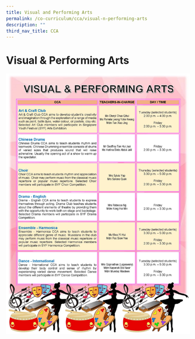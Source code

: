 ```yaml
---
title: Visual and Performing Arts
permalink: /co-curriculum/cca/visual-n-performing-arts
description: ""
third_nav_title: CCA
---
```

# **Visual & Performing Arts**

![](/images/CCA_VISUAL%20%20PERFORMING%20ARTS_Final.jpg)